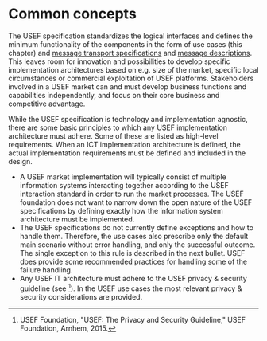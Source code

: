 # Common concepts

The USEF specification standardizes the logical interfaces and defines the minimum functionality of the components in the form of use cases (this chapter) and [message transport specifications](../appendix/message-transport-mechanism.md) and [message descriptions](../message-descriptions/scope.md).
This leaves room for innovation and possibilities to develop specific implementation architectures based on e.g. size of the market, specific local circumstances or commercial exploitation of USEF platforms.
Stakeholders involved in a USEF market can and must develop business functions and capabilities independently, and focus on their core business and competitive advantage.

While the USEF specification is technology and implementation agnostic, there are some basic principles to which any USEF implementation architecture must adhere.
Some of these are listed as high-level requirements.
When an ICT implementation architecture is defined, the actual implementation requirements must be defined and included in the design.

- A USEF market implementation will typically consist of multiple information systems interacting together according to the USEF interaction standard in order to run the market processes.
The USEF foundation does not want to narrow down the open nature of the USEF specifications by defining exactly how the information system architecture must be implemented.
- The USEF specifications do not currently define exceptions and how to handle them.
Therefore, the use cases also prescribe only the default main scenario without error handling, and only the successful outcome.
The single exception to this rule is described in the next bullet.
USEF does provide some recommended practices for handling some of the failure handling.
- Any USEF IT architecture must adhere to the USEF privacy & security guideline (see [^B5]).
In the USEF use cases the most relevant privacy & security considerations are provided.

[^B5]: USEF Foundation, "USEF: The Privacy and Security Guideline," USEF Foundation, Arnhem, 2015.
